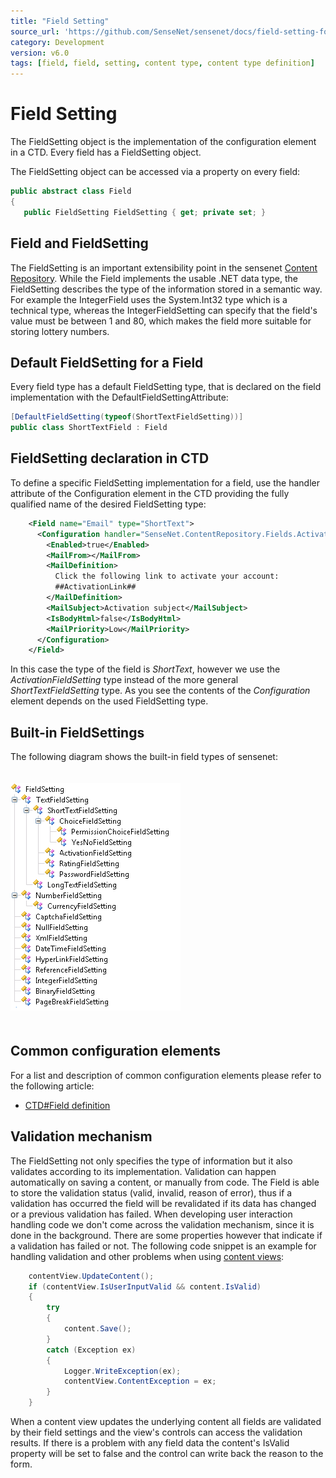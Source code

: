 ```yaml
---
title: "Field Setting"
source_url: 'https://github.com/SenseNet/sensenet/docs/field-setting-for-developers.md'
category: Development
version: v6.0
tags: [field, field, setting, content type, content type definition]
---
```


# Field Setting

The FieldSetting object is the implementation of the configuration element in a CTD. Every field has a FieldSetting object.

The FieldSetting object can be accessed via a property on every field:

```csharp
public abstract class Field
{
   public FieldSetting FieldSetting { get; private set; }
```

## Field and FieldSetting

The FieldSetting is an important extensibility point in the sensenet [Content Repository](content-repository.md). While the Field implements the usable .NET data type, the FieldSetting describes the type of the information stored in a semantic way. For example the IntegerField uses the System.Int32 type which is a technical type, whereas the IntegerFieldSetting can specify that the field's value must be between 1 and 80, which makes the field more suitable for storing lottery numbers.

## Default FieldSetting for a Field

Every field type has a default FieldSetting type, that is declared on the field implementation with the DefaultFieldSettingAttribute:

```csharp
[DefaultFieldSetting(typeof(ShortTextFieldSetting))]
public class ShortTextField : Field
```

## FieldSetting declaration in CTD

To define a specific FieldSetting implementation for a field, use the handler attribute of the Configuration element in the CTD providing the fully qualified name of the desired FieldSetting type:

```xml
    <Field name="Email" type="ShortText">
      <Configuration handler="SenseNet.ContentRepository.Fields.ActivationFieldSetting">
        <Enabled>true</Enabled>
        <MailFrom></MailFrom>
        <MailDefinition>
          Click the following link to activate your account:
          ##ActivationLink##
        </MailDefinition>
        <MailSubject>Activation subject</MailSubject>
        <IsBodyHtml>false</IsBodyHtml>
        <MailPriority>Low</MailPriority>
      </Configuration>
    </Field>
```

In this case the type of the field is *ShortText*, however we use the *ActivationFieldSetting* type instead of the more general *ShortTextFieldSetting* type. As you see the contents of the *Configuration* element depends on the used FieldSetting type.

## Built-in FieldSettings

The following diagram shows the built-in field types of sensenet:

<img src="https://raw.githubusercontent.com/SenseNet/sensenet/master/docs/images/BuiltinFieldSettings.png" style="margin: 20px auto" />

## Common configuration elements

For a list and description of common configuration elements please refer to the following article:

- [CTD#Field definition](ctd.md)

## Validation mechanism

The FieldSetting not only specifies the type of information but it also validates according to its implementation. Validation can happen automatically on saving a content, or manually from code. The Field is able to store the validation status (valid, invalid, reason of error), thus if a validation has occurred the field will be revalidated if its data has changed or a previous validation has failed. When developing user interaction handling code we don't come across the validation mechanism, since it is done in the background. There are some properties however that indicate if a validation has failed or not. The following code snippet is an example for handling validation and other problems when using [content views](content-views.md):

```csharp
    contentView.UpdateContent();
    if (contentView.IsUserInputValid && content.IsValid)
    {
        try
        {
            content.Save();
        }
        catch (Exception ex)
        {
            Logger.WriteException(ex);
            contentView.ContentException = ex;
        }
    }
```

When a content view updates the underlying content all fields are validated by their field settings and the view's controls can access the validation results. If there is a problem with any field data the content's IsValid property will be set to false and the control can write back the reason to the form.